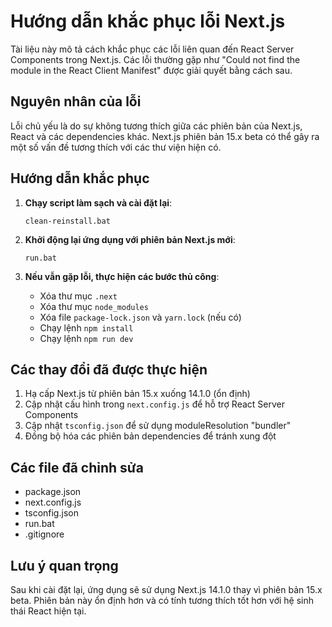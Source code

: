# Hướng dẫn khắc phục lỗi Next.js

Tài liệu này mô tả cách khắc phục các lỗi liên quan đến React Server Components trong Next.js. Các lỗi thường gặp như "Could not find the module in the React Client Manifest" được giải quyết bằng cách sau.

## Nguyên nhân của lỗi

Lỗi chủ yếu là do sự không tương thích giữa các phiên bản của Next.js, React và các dependencies khác. Next.js phiên bản 15.x beta có thể gây ra một số vấn đề tương thích với các thư viện hiện có.

## Hướng dẫn khắc phục

1. **Chạy script làm sạch và cài đặt lại**:
   ```
   clean-reinstall.bat
   ```

2. **Khởi động lại ứng dụng với phiên bản Next.js mới**:
   ```
   run.bat
   ```

3. **Nếu vẫn gặp lỗi, thực hiện các bước thủ công**:
   - Xóa thư mục `.next`
   - Xóa thư mục `node_modules`
   - Xóa file `package-lock.json` và `yarn.lock` (nếu có)
   - Chạy lệnh `npm install`
   - Chạy lệnh `npm run dev`

## Các thay đổi đã được thực hiện

1. Hạ cấp Next.js từ phiên bản 15.x xuống 14.1.0 (ổn định)
2. Cập nhật cấu hình trong `next.config.js` để hỗ trợ React Server Components
3. Cập nhật `tsconfig.json` để sử dụng moduleResolution "bundler"
4. Đồng bộ hóa các phiên bản dependencies để tránh xung đột

## Các file đã chỉnh sửa

- package.json
- next.config.js
- tsconfig.json
- run.bat
- .gitignore

## Lưu ý quan trọng

Sau khi cài đặt lại, ứng dụng sẽ sử dụng Next.js 14.1.0 thay vì phiên bản 15.x beta. Phiên bản này ổn định hơn và có tính tương thích tốt hơn với hệ sinh thái React hiện tại. 